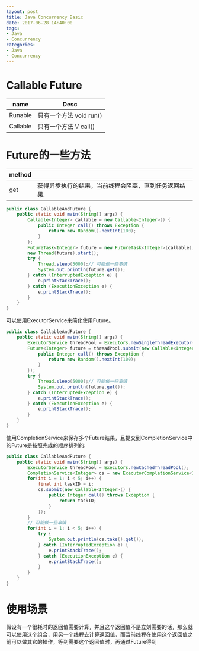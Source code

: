 ```yaml
---
layout: post
title: Java Concurrency Basic
date: 2017-06-28 14:40:00
tags:
- Java
- Concurrency
categories:
- Java
- Concurrency
---
```


# Callable Future

|          name       | Desc                                    |
| ------------------- | --------------------------------------- |
| Runable             | 只有一个方法 void run()                   |
| Callable<T>         | 只有一个方法 V call()                     | 

# Future的一些方法

|        method        |                                                    |
| -------------------- | -------------------------------------------------- |
| get                  | 获得异步执行的结果，当前线程会阻塞，直到任务返回结果.       |




```java
public class CallableAndFuture {
    public static void main(String[] args) {
        Callable<Integer> callable = new Callable<Integer>() {
            public Integer call() throws Exception {
                return new Random().nextInt(100);
            }
        };
        FutureTask<Integer> future = new FutureTask<Integer>(callable);
        new Thread(future).start();
        try {
            Thread.sleep(5000);// 可能做一些事情
            System.out.println(future.get());
        } catch (InterruptedException e) {
            e.printStackTrace();
        } catch (ExecutionException e) {
            e.printStackTrace();
        }
    }
}
```
可以使用ExecutorService来简化使用Future。
```java
public class CallableAndFuture {
    public static void main(String[] args) {
        ExecutorService threadPool = Executors.newSingleThreadExecutor();
        Future<Integer> future = threadPool.submit(new Callable<Integer>() {
            public Integer call() throws Exception {
                return new Random().nextInt(100);
            }
        });
        try {
            Thread.sleep(5000);// 可能做一些事情
            System.out.println(future.get());
        } catch (InterruptedException e) {
            e.printStackTrace();
        } catch (ExecutionException e) {
            e.printStackTrace();
        }
    }
}
```

使用CompletionService来保存多个Future结果，且提交到CompletionService中的Future是按照完成的顺序排列的:
```java
public class CallableAndFuture {
    public static void main(String[] args) {
        ExecutorService threadPool = Executors.newCachedThreadPool();
        CompletionService<Integer> cs = new ExecutorCompletionService<Integer>(threadPool);
        for(int i = 1; i < 5; i++) {
            final int taskID = i;
            cs.submit(new Callable<Integer>() {
                public Integer call() throws Exception {
                    return taskID;
                }
            });
        }
        // 可能做一些事情
        for(int i = 1; i < 5; i++) {
            try {
                System.out.println(cs.take().get());
            } catch (InterruptedException e) {
                e.printStackTrace();
            } catch (ExecutionException e) {
                e.printStackTrace();
            }
        }
    }
} 
```












# 使用场景
假设有一个很耗时的返回值需要计算，并且这个返回值不是立刻需要的话，那么就可以使用这个组合，用另一个线程去计算返回值，而当前线程在使用这个返回值之前可以做其它的操作，等到需要这个返回值时，再通过Future得到



